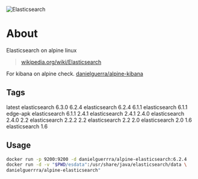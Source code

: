 ![Elasticsearch](https://www.runabove.com/images/apps/elasticsearch-and-kibana.png)

# About
Elasticsearch on alpine linux
> [wikipedia.org/wiki/Elasticsearch](https://en.wikipedia.org/wiki/Elasticsearch)

For kibana on alpine check.
[danielguerra/alpine-kibana](https://hub.docker.com/r/danielguerra/alpine-kibana/)

## Tags
latest   elasticsearch 6.3.0
6.2.4    elasticsearch 6.2.4
6.1.1    elasticsearch 6.1.1
edge-apk elasticsearch 6.1.1
2.4.1    elasticsearch 2.4.1
2.4.0    elasticsearch 2.4.0
2.2      elasticsearch 2.2.2
2.2      elasticsearch 2.2
2.0      elasticsearch 2.0
1.6      elasticsearch 1.6

## Usage

```bash
docker run -p 9200:9200 -d danielguerrra/alpine-elasticsearch:6.2.4
docker run -d -v "$PWD/esdata":/usr/share/java/elasticsearch/data \
danielguerrra/alpine-elasticsearch"
```
